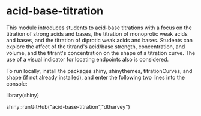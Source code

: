 # acid-base-titration
 
This module introduces students to acid-base titrations with a focus on the titration of strong acids and bases, the titration of monoprotic weak acids and bases, and the titration of diprotic weak acids and bases. Students can explore the affect of the titrand's acid/base strength, concentration, and volume, and the titrant's concentration on the shape of a titration curve. The use of a visual indicator for locating endpoints also is considered.

To run locally, install the packages shiny, shinythemes, titrationCurves, and shape (if not already installed), and enter the following two lines into the console:

library(shiny)

shiny::runGitHub("acid-base-titration","dtharvey")
